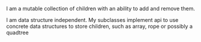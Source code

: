 I am a mutable collection of children with an ability to add and remove them.

I am data structure independent. My subclasses implement api to use concrete data structures to store children, such as array, rope or possibly a quadtree